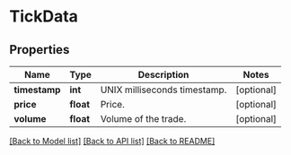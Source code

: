# TickData

## Properties
Name | Type | Description | Notes
------------ | ------------- | ------------- | -------------
**timestamp** | **int** | UNIX milliseconds timestamp. | [optional] 
**price** | **float** | Price. | [optional] 
**volume** | **float** | Volume of the trade. | [optional] 

[[Back to Model list]](../README.md#documentation-for-models) [[Back to API list]](../README.md#documentation-for-api-endpoints) [[Back to README]](../README.md)


